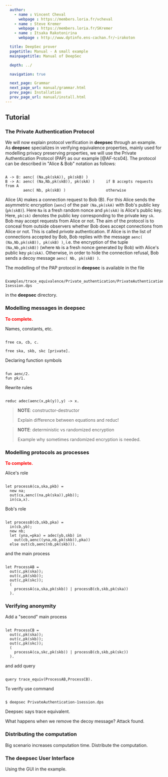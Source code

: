 ```yaml
---
  author:
    - name : Vincent Cheval
      webpage : https://members.loria.fr/vcheval
    - name : Steve Kremer
      webpage : https://members.loria.fr/SKremer
    - name : Itsaka Rakotonirina
      webpage : http://www.dptinfo.ens-cachan.fr/~irakoton

  title: DeepSec prover
  pagetitle: Manual - A small example
  mainpagetitle: Manual of DeepSec

  depth: ../

  navigation: true

  next_page: Grammar
  next_page_url: manual/grammar.html
  prev_page: Installation
  prev_page_url: manual/install.html
---
```


## Tutorial


### The Private Authentication Protocol

We will now explain protocol verification in **deepsec** through an example. As **deepsec** specializes in verifying equivalence properties, mainly used for modelling privacy preserving properties, we will use the Private Authentication Protocol (PAP) as our example [@AF-tcs04]. The protocol can be described in "Alice & Bob" notation as follows:

```

A -> B: aenc( (Na,pk(skA)), pk(skB) )
B -> A: aenc( (Na,Nb,pk(skB)), pk(skA) )     if B accepts requests from A
        aenc( Nb, pk(skB) )                  otherwise

```

Alice (A) makes a connection request to Bob (B). For this Alice sends the asymmetric encryption (`aenc`) of the pair `(Na,pk(skA)` with Bob's public key (`pk(skB)`).  Here `Na` is a fresh random nonce and `pk(skA)` is Alice's public key. Here, `pk(sk)` denotes the public key corresponding to the private key `sk`.  Bob may accept requests from Alice or not. The aim of the protocol is to conceal from outside observers whether Bob does accept connections from Alice or not. This is called _private_ authentication. If Alice is in the list of connections accepted by Bob, Bob replies with the message `aenc( (Na,Nb,pk(skB)), pk(skB) )`, i.e. the encryption of the tuple `(Na,Nb,pk(skB))` (where `Nb` is a fresh nonce generated by Bob) with Alice's public key `pk(skA)`. Otherwise, in order to hide the connection refusal, Bob sends a decoy message `aenc( Nb, pk(skB) )`.

The modelling of the PAP protocol in **deepsec** is available in the file
```

Examples/trace_equivalence/Private_authentication/PrivateAuthentication-1session.dps

```
in the **deepsec** directory.


### Modelling messages in **deepsec**


<span style="color:red">**To complete.**</span>

Names, constants, etc.

```

free ca, cb, c.

free ska, skb, skc [private].

```

Declaring function symbols

```

fun aenc/2.
fun pk/1.

```

Rewrite rules

```

reduc adec(aenc(x,pk(y)),y) -> x.

```

> **NOTE**: constructor-destructor 
>
> Explain difference between equations and reduc!



> **NOTE**: deterministic vs randomized encryption 
>
> Example why sometimes randomized encryption is needed.



### Modelling protocols as processes

<span style="color:red">**To complete.**</span>


Alice's role

```

let processA(ca,ska,pkb) =
  new na;
  out(ca,aenc((na,pk(ska)),pkb));
  in(ca,x).

```


Bob's role

```

let processB(cb,skb,pka) =
  in(cb,yb);
  new nb;
  let (yna,=pka) = adec(yb,skb) in
    out(cb,aenc((yna,nb,pk(skb)),pka))
  else out(cb,aenc(nb,pk(skb))).

```


and the main process

```

let ProcessAB =
  out(c,pk(ska));
  out(c,pk(skb));
  out(c,pk(skc));
  (
    processA(ca,ska,pk(skb)) | processB(cb,skb,pk(ska))
  ).

```


### Verifying anonymity

Add a "second" main process

```

let ProcessCB =
  out(c,pk(ska));
  out(c,pk(skb));
  out(c,pk(skc));
  (
    processA(ca,skc,pk(skb)) | processB(cb,skb,pk(skc))
  ).

```

and add query

```

query trace_equiv(ProcessAB,ProcessCB).

```


To verify use command

```

$ deepsec PrivateAuthentication-1session.dps

```

Deepsec says trace equivalent.


What happens when we remove the decoy message? Attack found.


### Distributing the computation

Big scenario increases computation time. Distribute the computation.


### The **deepsec** User Interface

Using the GUI in the example.



